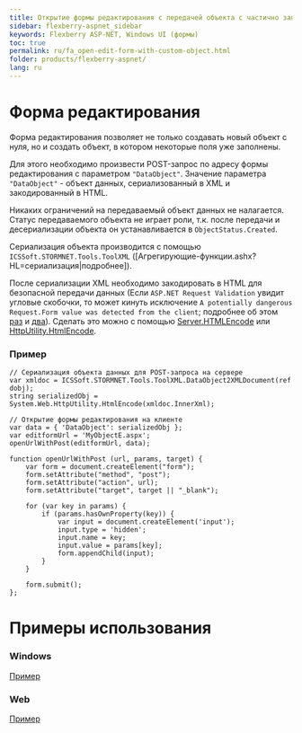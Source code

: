 ```yaml
---
title: Открытие формы редактирования с передачей объекта с частично заполненными полями
sidebar: flexberry-aspnet_sidebar
keywords: Flexberry ASP-NET, Windows UI (формы)
toc: true
permalink: ru/fa_open-edit-form-with-custom-object.html
folder: products/flexberry-aspnet/
lang: ru
---
```


# Форма редактирования

Форма редактирования позволяет не только создавать новый объект с нуля, но и создать объект, в котором некоторые поля уже заполнены. 

Для этого необходимо произвести POST-запрос по адресу формы редактирования с параметром `"DataObject"`. Значение параметра `"DataObject"` - объект данных, сериализованный в XML и закодированный в HTML.

Никаких ограничений на передаваемый объект данных не налагается. Статус передаваемого объекта не играет роли, т.к. после передачи и десериализации объекта он устанавливается в `ObjectStatus.Created`.

Сериализация объекта производится с помощью `ICSSoft.STORMNET.Tools.ToolXML` ([Агрегирующие-функции.ashx?HL=сериализация|подробнее]).

После сериализации XML необходимо закодировать в HTML для безопасной передачи данных (Если `ASP.NET Request Validation` увидит угловые скобочки, то может кинуть исключение `A potentially dangerous Request.Form value was detected from the client`; подробнее об этом [раз](http://www.asp.net/whitepapers/aspnet4/breaking-changes#0.1__Toc256770147) и [два](http://social.msdn.microsoft.com/forums/en-US/netfxbcl/thread/a056886b-a1ad-40f8-9f4a-f7e8db39950b/)). Сделать это можно с помощью [Server.HTMLEncode](http://msdn.microsoft.com/en-us/library/ms525347(v=vs.90).aspx) или [HttpUtility.HtmlEncode](http://msdn.microsoft.com/ru-ru/library/system.web.httputility.htmlencode.aspx).

### Пример

```
// Сериализация объекта данных для POST-запроса на сервере
var xmldoc = ICSSoft.STORMNET.Tools.ToolXML.DataObject2XMLDocument(ref dobj);
string serializedObj = System.Web.HttpUtility.HtmlEncode(xmldoc.InnerXml); 
```
```
// Открытие формы редактирования на клиенте
var data = { 'DataObject': serializedObj };
var editformUrl = 'MyObjectE.aspx';
openUrlWithPost(editformUrl, data);

function openUrlWithPost (url, params, target) {
	var form = document.createElement("form");
	form.setAttribute("method", "post");
	form.setAttribute("action", url);
	form.setAttribute("target", target || "_blank");

	for (var key in params) {
		if (params.hasOwnProperty(key)) {
			var input = document.createElement('input');
			input.type = 'hidden';
			input.name = key;
			input.value = params[key];
			form.appendChild(input);
		}
	}

	form.submit();
};
```

# Примеры использования
### Windows

[Пример](prinuditelnyi-vyzov-formy-redaktirovaniya.html)

### Web

[Пример](open-edit-form-web-example.html)